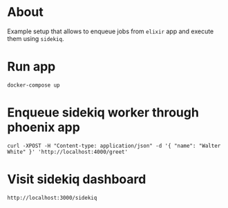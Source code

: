 # About

Example setup that allows to enqueue jobs from `elixir` app and execute them using `sidekiq`.

# Run app

```
docker-compose up
```

# Enqueue sidekiq worker through phoenix app

```
curl -XPOST -H "Content-type: application/json" -d '{ "name": "Walter White" }' 'http://localhost:4000/greet'
```

# Visit sidekiq dashboard

```
http://localhost:3000/sidekiq
```
